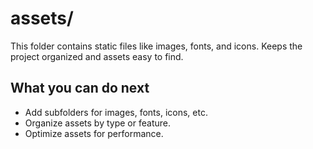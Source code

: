 # assets/

This folder contains static files like images, fonts, and icons. Keeps the project organized and assets easy to find.

## What you can do next
- Add subfolders for images, fonts, icons, etc.
- Organize assets by type or feature.
- Optimize assets for performance. 